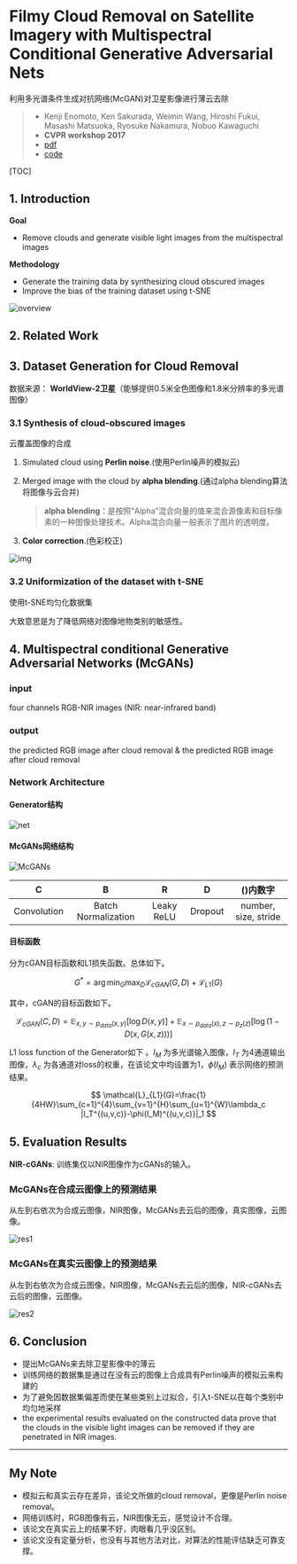 # Filmy Cloud Removal on Satellite Imagery with Multispectral Conditional Generative Adversarial Nets 

利用多光谱条件生成对抗网络(McGAN)对卫星影像进行薄云去除

> - Kenji Enomoto, Ken Sakurada, Weimin Wang, Hiroshi Fukui, Masashi Matsuoka,
>   Ryosuke Nakamura, Nobuo Kawaguchi
> - **CVPR workshop 2017**
> - [pdf](https://arxiv.org/abs/1710.04835)
> - [code](https://github.com/enomotokenji/mcgan-cvprw2017-pytorch)

[TOC]

## 1. Introduction

**Goal**

- Remove clouds and generate visible light images from the multispectral images 

**Methodology**

- Generate the training data by synthesizing cloud obscured images 
- Improve the bias of the training dataset using t-SNE 

![overview](./overview.png)

## 2. Related Work

## 3. Dataset Generation for Cloud Removal 

数据来源： **WorldView-2卫星**（能够提供0.5米全色图像和1.8米分辨率的多光谱图像）

### 3.1 Synthesis of cloud-obscured images 

云覆盖图像的合成

1. Simulated cloud using **Perlin noise**.(使用Perlin噪声的模拟云)

2. Merged image with the cloud by **alpha blending**.(通过alpha blending算法将图像与云合并) 

   > **alpha blending**：是按照“Alpha”混合向量的值来混合源像素和目标像素的一种图像处理技术。Alpha混合向量一般表示了图片的透明度。

3. **Color correction**.(色彩校正)

![img](./synthsis.png)

### 3.2 Uniformization of the dataset with t-SNE 

使用t-SNE均匀化数据集

大致意思是为了降低网络对图像地物类别的敏感性。

## 4. Multispectral conditional Generative Adversarial Networks (McGANs) 

### input
four channels RGB-NIR images (NIR: near-infrared band)

### output
the predicted RGB image after cloud removal  & the predicted RGB image after cloud removal 

### Network Architecture

#### Generator结构

![net](./net.png)

#### McGANs网络结构

![McGANs](./net_McGANs.png)

|      C      |          B          |     R      |    D    |       ()内数字       |
| :---------: | :-----------------: | :--------: | :-----: | :------------------: |
| Convolution | Batch Normalization | Leaky ReLU | Dropout | number, size, stride |

#### 目标函数

分为cGAN目标函数和L1损失函数。总体如下。

$$
G^*=\arg{\min_G{\max_D{\mathcal{L}_{cGAN}(G,D)}}}+\mathcal{L}_{L1}(G)
$$

其中，cGAN的目标函数如下。

$$
\mathcal{L}_{cGAN}(C,D)=\mathbb{E}_{x,y\sim p_{data}(x,y)}[\log{D(x,y)}]+\mathbb{E}_{x\sim p_{data}(x),z\sim p_{z}(z)}[\log(1-D(x,G(x,z)))]
$$

L1 loss function of the Generator如下 。$I_M$ 为多光谱输入图像，$I_T$ 为4通道输出图像，$\lambda_c$ 为各通道对loss的权重，在该论文中均设置为1，$\phi(I_M)$ 表示网络的预测结果。

$$
\mathcal{L}_{L1}(G)=\frac{1}{4HW}\sum_{c=1}^{4}\sum_{v=1}^{H}\sum_{u=1}^{W}\lambda_c |I_T^{(u,v,c)}-\phi(I_M)^{(u,v,c)}|_1
$$

## 5. Evaluation Results 

**NIR-cGANs**: 训练集仅以NIR图像作为cGANs的输入。

### McGANs在合成云图像上的预测结果

从左到右依次为合成云图像，NIR图像，McGANs去云后的图像，真实图像，云图像。

![res1](res1.png)

### McGANs在真实云图像上的预测结果

从左到右依次为合成云图像，NIR图像，McGANs去云后的图像，NIR-cGANs去云后的图像，云图像。

![res2](res2.png)

## 6. Conclusion 

- 提出McGANs来去除卫星影像中的薄云
- 训练网络的数据集是通过在没有云的图像上合成具有Perlin噪声的模拟云来构建的
- 为了避免因数据集偏差而使在某些类别上过拟合，引入t-SNE以在每个类别中均匀地采样
- the experimental results evaluated on the constructed data prove that the clouds in the visible light images can be removed if they are penetrated in NIR images. 

---

## My Note

- 模拟云和真实云存在差异，该论文所做的cloud removal，更像是Perlin noise removal。
- 网络训练时，RGB图像有云，NIR图像无云，感觉设计不合理。
- 该论文在真实云上的结果不好，肉眼看几乎没区别。
- 该论文没有定量分析，也没有与其他方法对比，对算法的性能评估缺乏可靠支撑。

